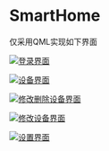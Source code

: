 # SmartHome

仅采用QML实现如下界面

[![登录界面](https://github.com/Unibugs/SmartHome/blob/master/Doc/ExIMG/IMG_1329.PNG)](https://github.com/Unibugs/SmartHome/blob/master/Doc/ExIMG/IMG_1329.PNG)

[![设备界面](https://github.com/Unibugs/SmartHome/blob/master/Doc/ExIMG/IMG_1330.PNG)]()

[![修改删除设备界面](https://github.com/Unibugs/SmartHome/blob/master/Doc/ExIMG/IMG_1331.PNG)]()

[![修改设备界面](https://github.com/Unibugs/SmartHome/blob/master/Doc/ExIMG/IMG_1332.PNG)]()

[![设置界面](https://github.com/Unibugs/SmartHome/blob/master/Doc/ExIMG/IMG_1333.PNG)]()
